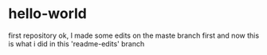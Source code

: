 # hello-world
first repository
ok, I made some edits on the maste branch first and now this is what i did in this 'readme-edits' branch
